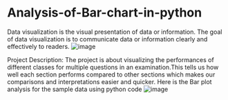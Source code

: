 # Analysis-of-Bar-chart-in-python
Data visualization is the visual presentation of data or information. The goal of data visualization is to communicate data or information clearly and effectively to readers.
![image](https://user-images.githubusercontent.com/102342077/219708132-0263e502-c306-4cff-8c01-b08546f7b92a.png)

Project Description:
The project is about visualizing the performances of different classes for multiple questions in an examination.This tells us how well each section performs compared to other sections which makes our comparisons and interpretations easier and quicker. 
Here is the Bar plot analysis for the sample data using python code
![image](https://user-images.githubusercontent.com/102342077/219709151-1fb66d3f-dd13-4b7a-894a-c019795f9283.png)
